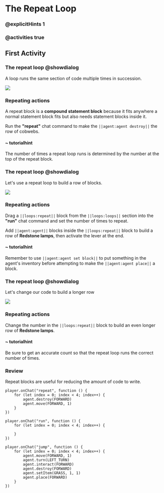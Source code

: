 # The Repeat Loop

### @explicitHints 1

### @activities true

## First Activity

### The repeat loop @showdialog

A loop runs the same section of code multiple times in succession.

![](https://raw.githubusercontent.com/xtopheryoungs/mceduCodeQuest/main/1-saveTheArcade/images/placeholder.gif)

### Repeating actions

A repeat block is a **compound statement block** because it fits anywhere a normal statement block fits but also needs statement blocks inside it.

Run the **"repeat"** chat command to make the ``||agent:agent destroy||`` the row of cobwebs.

#### ~ tutorialhint

The number of times a repeat loop runs is determined by the number at the top of the repeat block.

### The repeat loop @showdialog

Let's use a repeat loop to build a row of blocks.

![](https://raw.githubusercontent.com/xtopheryoungs/mceduCodeQuest/main/1-saveTheArcade/images/placeholder.gif)

### Repeating actions

Drag a ``||loops:repeat||`` block from the ``||loops:loops||`` section into the **"run"** chat command and set the number of times to repeat.

Add ``||agent:agent||`` blocks inside the ``||loops:repeat||`` block to build a row of **Redstone lamps**, then activate the lever at the end.

#### ~ tutorialhint

Remember to use ``||agent:agent set block||`` to put something in the agent's inventory before attempting to make the ``||agent:agent place||`` a block.

### The repeat loop @showdialog

Let's change our code to build a longer row

![](https://raw.githubusercontent.com/xtopheryoungs/mceduCodeQuest/main/1-saveTheArcade/images/placeholder.gif)

### Repeating actions

Change the number in the ``||loops:repeat||`` block to build an even longer row of **Redstone lamps**.

#### ~ tutorialhint

Be sure to get an accurate count so that the repeat loop runs the correct number of times.

### Review

Repeat blocks are useful for reducing the amount of code to write.

```template
player.onChat("repeat", function () {
    for (let index = 0; index < 4; index++) {
        agent.destroy(FORWARD)
        agent.move(FORWARD, 1)
    }
})

player.onChat("run", function () {
    for (let index = 0; index < 4; index++) {

    }
})
```

```ghost
player.onChat("jump", function () {
    for (let index = 0; index < 4; index++) {
        agent.move(FORWARD, 1)
        agent.turn(LEFT_TURN)
        agent.interact(FORWARD)
        agent.destroy(FORWARD)
        agent.setItem(GRASS, 1, 1)
        agent.place(FORWARD)
    }
})
```

